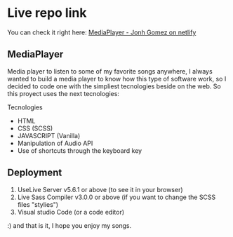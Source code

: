 # Live repo link

You can check it right here:
[MediaPlayer - Jonh Gomez on netlify](URL "https://determined-keller-915cae.netlify.app/")


## MediaPlayer

Media player to listen to some of my favorite songs anywhere, I always wanted to build a media player to know how this type of software work, so I decided to code one with the simpliest tecnologies beside on the web.
So this proyect uses the next tecnologies:

Tecnologies

-   HTML
-   CSS (SCSS)
-   JAVASCRIPT (Vanilla)
-   Manipulation of Audio API
-   Use of shortcuts through the keyboard key

## Deployment

1. UseLive Server v5.6.1 or above (to see it in your browser)
2. Live Sass Compiler v3.0.0 or above (if you want to change the SCSS files "stylies")
3. Visual studio Code (or a code editor)

:) and that is it, I hope you enjoy my songs.
